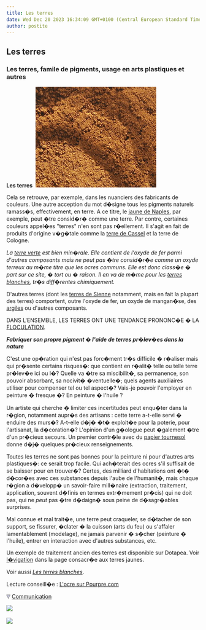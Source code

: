 ```yaml
---
title: Les terres
date: Wed Dec 20 2023 16:34:09 GMT+0100 (Central European Standard Time)
author: postite
---
```


## Les terres
### Les terres, famile de pigments, usage en arts plastiques et autres
 **Les terres**  ![](images/ocrejauneversionweb.jpg)

Cela se retrouve, par exemple, dans les nuanciers des fabricants de couleurs. Une autre acception du mot d�signe tous les pigments naturels ramass�s, effectivement, en terre. A ce titre, le [jaune de Naples](jaunedenaples.html), par exemple, peut �tre consid�r� comme une terre. Par contre, certaines couleurs appel�es "terres" n'en sont pas r�ellement. Il s'agit en fait de produits d'origine v�g�tale comme la [terre de Cassel](noirs.html#laterredecassel) et la terre de Cologne.

_La [terre verte](vertscomplexes.html#laterreverte) est bien min�rale. Elle contient de l'oxyde de fer parmi d'autres composants mais ne peut pas �tre consid�r�e comme un oxyde terreux au m�me titre que les ocres communs. Elle est donc class�e � part sur ce site, � tort ou � raison. Il en va de m�me pour les [terres blanches](terresblanches.html), tr�s diff�rentes chimiquement._

D'autres terres (dont les [terres de Sienne](terresdesienne.html) notamment, mais en fait la plupart des terres) comportent, outre l'oxyde de fer, un oxyde de mangan�se, des [argiles](argile.html) ou d'autres composants.

DANS L'ENSEMBLE, LES TERRES ONT UNE TENDANCE PRONONC�E � LA [FLOCULATION](pigments.html#aptitudealafloculation). 

**_Fabriquer son propre pigment � l'aide de terres pr�lev�es dans la nature_**

C'est une op�ration qui n'est pas forc�ment tr�s difficile � r�aliser mais qui pr�sente certains risques�: que contient en r�alit� telle ou telle terre pr�lev�e ici ou l�? Quelle va �tre sa miscibilit�, sa permanence, son pouvoir absorbant, sa nocivit� �ventuelle�; quels agents auxiliaires utiliser pour compenser tel ou tel aspect�? Vais-je pouvoir l'employer en peinture � fresque �? En peinture � l'huile ?

Un artiste qui cherche � limiter ces incertitudes peut enqu�ter dans la r�gion, notamment aupr�s des artisans : cette terre a-t-elle servi � enduire des murs�? A-t-elle d�j� �t� exploit�e pour la poterie, pour l'artisanat, la d�coration�? L'opinion d'un g�ologue peut �galement �tre d'un pr�cieux secours. Un premier contr�le avec du [papier tournesol](papiertournesol.html) donne d�j� quelques pr�cieux renseignements.

Toutes les terres ne sont pas bonnes pour la peinture ni pour d'autres arts plastiques�: ce serait trop facile. Qui ach�terait des ocres s'il suffisait de se baisser pour en trouver�? Certes, des milliard d'habitations ont �t� d�cor�es avec ces substances depuis l'aube de l'humanit�, mais chaque r�gion a d�velopp� un savoir-faire mill�naire (extraction, traitement, application, souvent d�finis en termes extr�mement pr�cis) qui ne doit pas, qui ne _peut_ pas �tre d�daign� sous peine de d�sagr�ables surprises.

Mal connue et mal trait�e, une terre peut craqueler, se d�tacher de son support, se fissurer, �clater � la cuisson (arts du feu) ou s'affaler lamentablement (modelage), ne jamais parvenir � s�cher (peinture � l'huile), entrer en interaction avec d'autres substances, etc.

Un exemple de traitement ancien des terres est disponible sur Dotapea. Voir [l�vigation](terresjaunes.html#levigation) dans la page consacr�e aux terres jaunes.

Voir aussi _[Les terres blanches](terresblanches.html)_.

Lecture conseill�e : [L'ocre sur Pourpre.com](http://pourpre.com/chroma/dico.php?typ=fiche&&ent=ocre)



![](images/flechebas.gif) [Communication](http://www.artrealite.com/annonceurs.htm) 

[![](https://cbonvin.fr/sites/regie.artrealite.com/visuels/campagne1.png)](index-2.html#20131014)

![](https://cbonvin.fr/sites/regie.artrealite.com/visuels/campagne2.png)